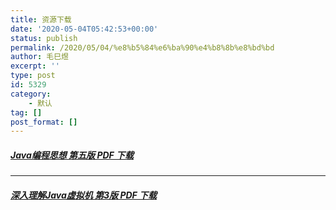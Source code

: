 ```yaml
---
title: 资源下载
date: '2020-05-04T05:42:53+00:00'
status: publish
permalink: /2020/05/04/%e8%b5%84%e6%ba%90%e4%b8%8b%e8%bd%bd
author: 毛巳煜
excerpt: ''
type: post
id: 5329
category:
    - 默认
tag: []
post_format: []
---
```

##### [Java编程思想 第五版 PDF 下载](http://qiniu.dev-share.top/Java%E7%BC%96%E7%A8%8B%E6%80%9D%E6%83%B3%20%E7%AC%AC%E4%BA%94%E7%89%88%20.pdf "Java编程思想 第五版 PDF 下载")

- - - - - -

##### [深入理解Java虚拟机 第3版 PDF 下载](http://qiniu.dev-share.top/%E6%B7%B1%E5%85%A5%E7%90%86%E8%A7%A3Java%E8%99%9A%E6%8B%9F%E6%9C%BA%20%E7%AC%AC3%E7%89%88%20%E5%91%A8%E5%BF%97%E6%98%8E.pdf "深入理解Java虚拟机 第3版 PDF 下载")